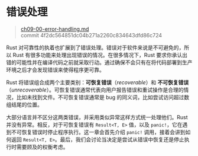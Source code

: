 # 错误处理

> [ch09-00-error-handling.md](https://github.com/rust-lang/book/blob/master/second-edition/src/ch09-00-error-handling.md)
> <br>
> commit 4f2dc564851dc04b271a2260c834643dfd86c724

Rust 对可靠性的执着也扩展到了错误处理。错误对于软件来说是不可避免的，所以 Rust 有很多功能来处理出现错误的情况。在很多情况下，Rust 要求你承认出错的可能性并在编译代码之前就采取行动。通过确保不会只有在将代码部署到生产环境之后才会发现错误来使得程序更可靠。

Rust 将错误组合成两个主要类别：**可恢复错误**（*recoverable*）和 **不可恢复错误**（*unrecoverable*）。可恢复错误通常代表向用户报告错误和重试操作是合理的情况，比如未找到文件。不可恢复错误通常是 bug 的同义词，比如尝试访问超过数组结尾的位置。

大部分语言并不区分这两类错误，并采用类似异常这样方式统一处理他们。Rust 并没有异常。相反，对于可恢复错误有 `Result<T, E>` 值，以及 `panic!`，它在遇到不可恢复错误时停止程序执行。这一章会首先介绍 `panic!` 调用，接着会讲到如何返回 `Result<T, E>`。最后，我们会讨论当决定是尝试从错误中恢复还是停止执行时需要顾及的权衡考虑。